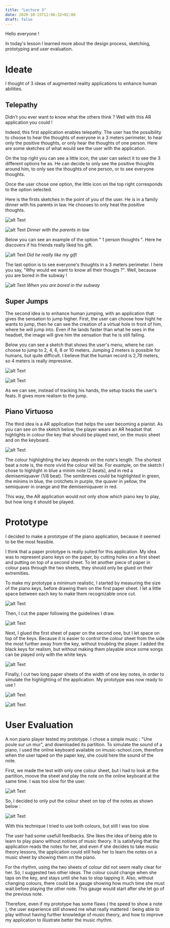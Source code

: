 ```yaml
---
title: "Lecture 3"
date: 2020-10-15T12:06:32+02:00
draft: false
---
```


Hello everyone ! 

In today's lesson I learned more about the design process, sketching, prototyping and user evaluation.


# Ideate

I thought of 3 ideas of augmented reality applications to enhance human abilities. 


## Telepathy

Didn't you ever want to know what the others think ? Well with this AR application you could ! 

Indeed, this first application enables telepathy. 
The user has the possibility to choose to hear the thoughts of everyone in a 3 meters perimeter, to hear only the positive thoughts, or only hear the thoughts of one person. 
Here are some sketches of what would see the user with the application. 

On the top right you can see a little icon, the user can select it to see the 3 different options he as.
He can decide to only see the positive thoughts around him, to only see the thoughts of one person, or to see everyone thoughts.

Once the user chose one option, the little icon on the top right corresponds to the option selected.

Here is the firsts sketches in the point of you of the user.
He is in a family dinner with his parents in law. 
He chooses to only heat the positive thoughts.

![alt Text](https://github.com/Ceici92/HugoBlog/blob/master/docs/images/Lecture3/Telepathy1.jpg?raw=true "First sketch")

![alt Text](https://github.com/Ceici92/HugoBlog/blob/master/docs/images/Lecture3/Telepathy2bis.jpg?raw=true "Dinner with the parents in law")
*Dinner with the parents in law*

Below you can see an example of the option " 1 person thoughts ". 
Here he discovers if his friends really liked his gift.

![alt Text](https://github.com/Ceici92/HugoBlog/blob/master/docs/images/Lecture3/Telepathy4.jpg?raw=true "Did he really liked my gift")
*Did he really like my gift*

The last option is to see everyone's thoughts in a 3 meters perimeter. 
I here you say, "Why would we want to know all their thougts ?".
Well, because you are bored in the subway !

![alt Text](https://github.com/Ceici92/HugoBlog/blob/master/docs/images/Lecture3/Telepathy2.jpg?raw=true "When you are bored in the subway")
*When you are bored in the subway*


## Super Jumps

The second idea is to enhance human jumping, with an application that gives the sensation to jump higher. 
First, the user can choose how hight he wants to jump, then he can see the creation of a virtual hole in front of him, where he will jump into.
Even if he lands faster than what he sees in the headset, the image will give him the sensation that he is still falling.

Below you can see a sketch that shows the user's menu, where he can choose to jump to 2, 4, 6, 8 or 10 meters. 
Jumping 2 meters is possible for humans, but quite difficult. 
I believe that the human record is 2,78 meters, so 4 meters is really impressive.

![alt Text](https://github.com/Ceici92/HugoBlog/blob/master/docs/images/Lecture3/Jump1.jpg?raw=true "Jump1")

![alt Text](https://github.com/Ceici92/HugoBlog/blob/master/docs/images/Lecture3/Jump2.jpg?raw=true "Jump2")

As we can see, instead of tracking his hands, the setup tracks the user's feats. It gives more realism to the jump.


## Piano Virtuoso

The third idea is a AR application that helps the user becoming a pianist. 
As you can see on the sketch below, the player wears an AR headset that highlights in colour the key that should be played next, on the music sheet and on the keyboard.

![alt Text](https://github.com/Ceici92/HugoBlog/blob/master/docs/images/Lecture3/Piano1.jpg?raw=true "Piano sketch")

The colour highlighting the key depends on the note's length. 
The shortest beat a note is, the more vivid the colour will be. 
For example, on the sketch I chose to highlight in blue a minim note (2 beats), and in red a demisemiquaver (1/8 beat).
The semibreves could be highlighted in green, the minims in blue, the crotchets in purple, the quaver in yellow, the semiquaver in orange and the demisemiquaver in red.

This way, the AR application would not only show which piano key to play, but how long it should be played.


# Prototype

I decided to make a prototype of the piano application, because it seemed to be the most feasible.

I think that a paper prototype is really suited for this application. 
My idea was to represent piano keys on the paper, by cutting holes on a first sheet and putting on top of a second sheet.
To let another piece of paper in colour pass through the two sheets, they should only be glued on their extremities.

To make my prototype a minimum realistic, I started by measuring the size of the piano keys, before drawing them on the first paper sheet.
I let a little space between each key to make them recognizable once cut.

![alt Text](https://github.com/Ceici92/HugoBlog/blob/master/docs/images/Lecture3/Piano2.jpg?raw=true "Piano drawing")

Then, I cut the paper following the guidelines I draw. 

![alt Text](https://github.com/Ceici92/HugoBlog/blob/master/docs/images/Lecture3/Piano3.jpg?raw=true "Paper cut and black keys")

Next, I glued the first sheet of paper on the second one, but I let space on top of the keys.
Because it is easier to control the colour sheet from the side the most further away from the key, without troubling the player.
I added the black keys for realism, but without making them playable since some songs can be played only with the white keys.

![alt Text](https://github.com/Ceici92/HugoBlog/blob/master/docs/images/Lecture3/Piano4.jpg?raw=true "Papers joined")

Finally, I cut two long paper sheets of the width of one key notes, in order to simulate the highlighting of the application.
My prototype was now ready to use !

![alt Text](https://github.com/Ceici92/HugoBlog/blob/master/docs/images/Lecture3/Piano5.jpg?raw=true "Prototype")

![alt Text](https://github.com/Ceici92/HugoBlog/blob/master/docs/images/Lecture3/Piano6.gif?raw=true "Prototype")


# User Evaluation

A non piano player tested my prototype.
I chose a simple music : "Une poule sur un mur", and downloaded its partition.
To simulate the sound of a piano, I used the online keyboard available on imusic-school.com, therefore when the user taped on the paper key, she could here the sound of the note.

First, we made the test with only one colour sheet, but i had to look at the partition, moove the sheet and play the note on the online keyboard at the same time. 
I was too slow for the user. 

![alt Text](https://github.com/Ceici92/HugoBlog/blob/master/docs/images/Lecture3/Video1.gif?raw=true "Prototype")


So, I decided to only put the colour sheet on top of the notes as shown below :

![alt Text](https://github.com/Ceici92/HugoBlog/blob/master/docs/images/Lecture3/Video2.gif?raw=true "Prototype")

With this technique I tried to use both colours, but still I was too slow.



The user had some usefull feedbacks.
She likes the idea of being able to learn to play piano without notions of music theory. 
It is satisfying that the application reads the notes for her, and even if she decides to take music theory lessons, the application could still help her to learn the notes on a music sheet by showing them on the piano.

For the rhythm, using the two sheets of colour did not seem really clear for her. 
So, I suggested two other ideas. 
The colour could change when she taps on the key, and stays until she has to stop tapping it.
Also, without changing colours, there could be a gauge showing how much time she must wait before playing the other note. 
This gauge would start after she let go of the previous note.

Therefore, even if my prototype has some flaws ( the speed to show a note ), the user experience still showed me what really mattered : being able to play without having further knowledge of music theory, and how to improve my application to illustrate better the music rhythm. 